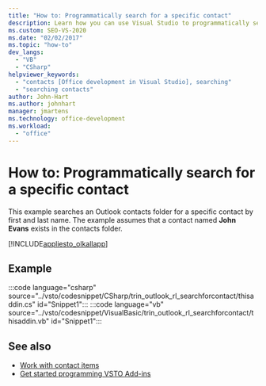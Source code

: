 ```yaml
---
title: "How to: Programmatically search for a specific contact"
description: Learn how you can use Visual Studio to programmatically search for a specific contact in Microsoft Outlook.
ms.custom: SEO-VS-2020
ms.date: "02/02/2017"
ms.topic: "how-to"
dev_langs:
  - "VB"
  - "CSharp"
helpviewer_keywords:
  - "contacts [Office development in Visual Studio], searching"
  - "searching contacts"
author: John-Hart
ms.author: johnhart
manager: jmartens
ms.technology: office-development
ms.workload:
  - "office"
---
```

# How to: Programmatically search for a specific contact
  This example searches an Outlook contacts folder for a specific contact by first and last name. The example assumes that a contact named **John Evans** exists in the contacts folder.

 [!INCLUDE[appliesto_olkallapp](../vsto/includes/appliesto-olkallapp-md.md)]

## Example
 :::code language="csharp" source="../vsto/codesnippet/CSharp/trin_outlook_rl_searchforcontact/thisaddin.cs" id="Snippet1":::
 :::code language="vb" source="../vsto/codesnippet/VisualBasic/trin_outlook_rl_searchforcontact/thisaddin.vb" id="Snippet1":::

## See also
- [Work with contact items](../vsto/working-with-contact-items.md)
- [Get started programming VSTO Add-ins](../vsto/getting-started-programming-vsto-add-ins.md)
